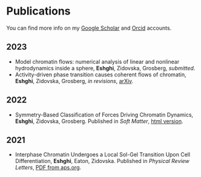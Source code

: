 # Publications

You can find more info on my [Google Scholar](https://scholar.google.com/citations?user=DnLtmq0AAAAJ&hl=en) and [Orcid](https://orcid.org/my-orcid?orcid=0000-0002-4527-7578) accounts.

## 2023

- Model chromatin flows: numerical analysis of linear and nonlinear hydrodynamics inside a sphere, **Eshghi**, Zidovska, Grosberg, *submitted*.
- Activity-driven phase transition causes coherent flows of chromatin, **Eshghi**, Zidovska, Grosberg, *in revisions*, [arXiv](https://arxiv.org/abs/2305.01052).

## 2022

- Symmetry-Based Classification of Forces Driving Chromatin Dynamics, **Eshghi**, Zidovska, Grosberg. Published in *Soft Matter*, [html version](https://pubs.rsc.org/en/content/articlehtml/2022/sm/d2sm00840h).

## 2021

- Interphase Chromatin Undergoes a Local Sol-Gel Transition Upon Cell Differentiation, **Eshghi**, Eaton, Zidovska. Published in *Physical Review Letters*, [PDF from aps.org](https://journals.aps.org/prl/pdf/10.1103/PhysRevLett.126.228101). 
